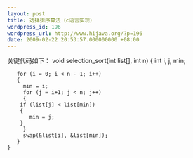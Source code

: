 ```yaml
---
layout: post
title: 选择排序算法（c语言实现）
wordpress_id: 196
wordpress_url: http://www.hijava.org/?p=196
date: 2009-02-22 20:53:57.000000000 +08:00
---
```

关键代码如下：
	void selection_sort(int list[], int n)
	{
	   int i, j, min;

	   for (i = 0; i < n - 1; i++)
	   {
	     min = i;
	     for (j = i+1; j < n; j++)
	     {
		if (list[j] < list[min])
		{
		   min = j;
		}
	     }
	     swap(&list[i], &list[min]);
	   }
	}
